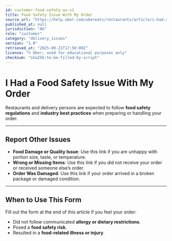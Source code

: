 ```yaml
---
id: customer-food-safety-au-v1
title: Food Safety Issue With My Order
source_url: "https://help.uber.com/ubereats/restaurants/article/i-had-a-food-safety-issue-with-my-order?nodeId=c9210825-ef20-4b63-8678-930a9dd36d16"
published_at: null
jurisdiction: "AU"
role: "customer"
category: "delivery_issues"
version: "1.0"
retrieved_at: "2025-09-21T17:50:00Z"
license: "© Uber; used for educational purposes only"
checksum: "sha256:to-be-filled-by-script"
---
```


# I Had a Food Safety Issue With My Order

Restaurants and delivery persons are expected to follow **food safety regulations** and **industry best practices** when preparing or handling your order.

---

## Report Other Issues
- **Food Damage or Quality Issue**: Use this link if you are unhappy with portion size, taste, or temperature.  
- **Wrong or Missing Items**: Use this link if you did not receive your order or received someone else’s order.  
- **Order Was Damaged**: Use this link if your order arrived in a broken package or damaged condition.  

---

## When to Use This Form
Fill out the form at the end of this article if you feel your order:  
- Did not follow communicated **allergy or dietary restrictions**.  
- Posed a **food safety risk**.  
- Resulted in a **food-related illness or injury**.  
